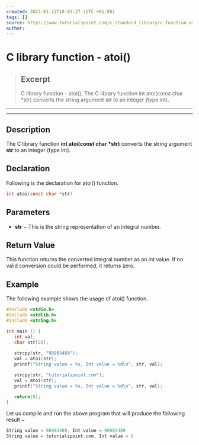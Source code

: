 ```yaml
---
created: 2023-01-12T18:03:27 (UTC +01:00)
tags: []
source: https://www.tutorialspoint.com/c_standard_library/c_function_atoi.htm
author: 
---
```


# C library function - atoi()

> ## Excerpt
> C library function - atoi(),  The C library function int atoi(const char *str) converts the string argument str to an integer (type int).

---
---

  

## Description

The C library function **int atoi(const char \*str)** converts the string argument **str** to an integer (type int).

## Declaration

Following is the declaration for atoi() function.

```c
int atoi(const char *str)
```

## Parameters

-   **str** − This is the string representation of an integral number.
    

## Return Value

This function returns the converted integral number as an int value. If no valid conversion could be performed, it returns zero.

## Example

The following example shows the usage of atoi() function.

```c
#include <stdio.h>
#include <stdlib.h>
#include <string.h>

int main () {
   int val;
   char str[20];
   
   strcpy(str, "98993489");
   val = atoi(str);
   printf("String value = %s, Int value = %d\n", str, val);

   strcpy(str, "tutorialspoint.com");
   val = atoi(str);
   printf("String value = %s, Int value = %d\n", str, val);

   return(0);
}
```

Let us compile and run the above program that will produce the following result −

```c
String value = 98993489, Int value = 98993489
String value = tutorialspoint.com, Int value = 0

```


